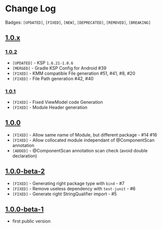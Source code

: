 # Change Log

Badges: `[UPDATED]`, `[FIXED]`, `[NEW]`, `[DEPRECATED]`, `[REMOVED]`,  `[BREAKING]`


## [1.0.x]()


### [1.0.2]()

- `[UPDATED]` - KSP `1.6.21-1.0.6`
- `[MERGED]` - Gradle KSP Config for Android #39
- `[FIXED]` - KMM compatible File generation #51, #41, #8, #20
- `[FIXED]` - File Path generation #42, #40


### [1.0.1]()

- `[FIXED]` - Fixed ViewModel code Generation
- `[FIXED]` - Module Header generation 


## [1.0.0]()

- `[FIXED]` - Allow same name of Module, but different package - #14 #16
- `[FIXED]` - Allow collocated module independant of @ComponentScan annotation
- `[ADDED]` - @ComponentScan annotation scan check (avoid double declaration)


## [1.0.0-beta-2]()

- `[FIXED]` - Generating right package type with `bind` - #7
- `[FIXED]` - Remove useless dependency with `test-junit` - #6
- `[FIXED]` - Generate right StringQualifier import - #5


## [1.0.0-beta-1]()

- first public version 


